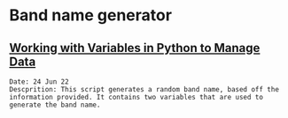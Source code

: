 # Band name generator

## [Working with Variables in Python to Manage Data](#day-1)
    Date: 24 Jun 22
    Descprition: This script generates a random band name, based off the information provided. It contains two variables that are used to generate the band name.
